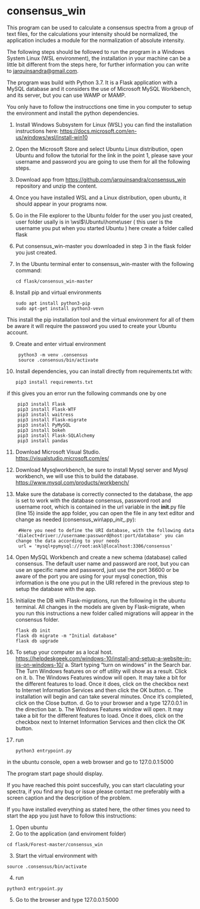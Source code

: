 # consensus_win

This program can be used to calculate a consensus spectra from a group of text files, for the calculations your intensity should be normalized, the application includes a module for the normalization of absolute intensity.

The following steps should be followed to run the program in a Windows System Linux (WSL environment), the installation in your machine can be a little bit different from the steps here, for further information you can write to jarquinsandra@gmail.com.

The program was build with Python 3.7. It is a Flask application with a MySQL database and it considers the use of Microsoft MySQL Workbench, and its server, but you can use WAMP or MAMP.

You only have to follow the instrucctions one time in you computer to setup the environment and install the python dependencies.

1.	Install Windows Subsystem for Linux (WSL) you can find the installation instructions here: https://docs.microsoft.com/en-us/windows/wsl/install-win10
2.	Open the Microsoft Store and select Ubuntu Linux distribution, open Ubuntu and follow the tutorial for the link in the point 1, please save your username and password you are going to use them for all the following steps.
3.	Download app from https://github.com/jarquinsandra/consensus_win repository and unzip the content.
4.	Once you have installed WSL and a Linux distribution, open ubuntu, it should appear in your programs now.
5.	Go in the File explorer to the Ubuntu folder for the user you just created, user folder usally is in  \\wsl$\Ubuntu\home\user ( this user is the username you put when you started Ubuntu ) here create a folder called flask
6.	Put consensus_win-master you downloaded in step 3 in the flask folder you just created. 
7.	In the Ubuntu terminal enter to consensus_win-master with the following command:

        cd flask/consensus_win-master

8.	Install pip and virtual environments 

        sudo apt install python3-pip
        sudo apt-get install python3-vevn

This install the pip installation tool and the virtual environment for all of them be aware it will require the password you used to create your Ubuntu account.

9. Create and enter virtual environment

        python3 -m venv .consensus
        source .consensus/bin/activate

10.	Install dependencies, you can install directly from requirements.txt with:

        pip3 install requirements.txt

if this gives you an error run the following commands one by one

        pip3 install Flask
        pip3 install Flask-WTF
        pip3 install waitress
        pip3 install Flask-migrate
        pip3 install PyMySQL
        pip3 install bokeh
        pip3 install Flask-SQLAlchemy
        pip3 install pandas

11.	Download Microsoft Visual Studio. https://visualstudio.microsoft.com/es/ 
12.	Download Mysqlworkbench, be sure to install Mysql server and Mysql workbench, we will use this to build the database. https://www.mysql.com/products/workbench/ 
13.	Make sure the database is correctly connected to the database, the app is set to work with the database consensus, password root and username root, which is contained in the url variable in the __init__.py file (line 15) inside the app folder, you can open the file in any text editor and change as needed  (consensus_win\app\__init__.py):


         #Here you need to define the URI database, with the following data 'dialect+driver://username:password@host:port/database' you can change the data according to your needs
         url = 'mysql+pymysql://root:askl@localhost:3306/consensus'

14. Open MySQL Workbench and create a new schema (database) called consensus. The default user name and password are root, but you can use an specific name and password, just use the port 36600 or be aware of the port you are using for your mysql conection, this information is the one you put in the URI refered in the previous step to setup the database with the app.

15.	Initialize the DB with Flask-migrations, run the following in the ubuntu terminal. All changes in the models are given by Flask-migrate, when you run this instructions a new folder called migrations will appear in the consensus folder.

        flask db init
        flask db migrate -m "Initial database"
        flask db upgrade
        
16. To setup your computer as a local host. https://helpdeskgeek.com/windows-10/install-and-setup-a-website-in-iis-on-windows-10/ 
    a. Start typing “turn on windows” in the Search bar. The Turn Windows features on or off utility will show as a result. Click on it.
    b. The Windows Features window will open. It may take a bit for the different features to load. Once it does, click on the checkbox next to Internet Information Services and then click the OK button.
    c. The installation will begin and can take several minutes. Once it’s completed, click on the Close button.
    d. Go to your browser and a type 127.0.0.1 in the direction bar.
    b. The Windows Features window will open. It may take a bit for the different features to load. Once it does, click on the checkbox next to Internet Information Services and then click the OK button.
17. run

        python3 entrypoint.py 

in the ubuntu console, open a web browser and go to 127.0.0.1:5000

The program start page should display.

If you have reached this point succesfully, you can start claculating your spectra, if you find any bug or issue please contact me preferably with a screen caption and the description of the problem.

If you have installed everything as stated here, the other times you need to start the app you just have to follow this instructions:
  1. Open ubuntu
  2. Go to the application (and enviroment folder)
    
    cd flask/Forest-master/consensus_win
    
  3. Start the virtual environment with 
  
    source .consensus/bin/activate
    
  4. run 
    
    python3 entrypoint.py 


  5. Go to the browser and type 127.0.0.1:5000
  
  
